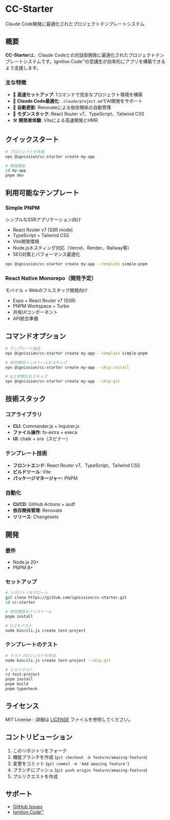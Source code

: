 # CC-Starter

Claude Code開発に最適化されたプロジェクトテンプレートシステム

## 概要

**CC-Starter**は、Claude Codeとの対話型開発に最適化されたプロジェクトテンプレートシステムです。Ignition Code™の受講生が効率的にアプリを構築できるよう支援します。

### 主な特徴

- 🚀 **高速セットアップ**: 1コマンドで完全なプロジェクト環境を構築
- 🎯 **Claude Code最適化**: `.claude/project.md`でAI開発をサポート
- 🔄 **自動更新**: Renovateによる依存関係の自動管理
- 📱 **モダンスタック**: React Router v7、TypeScript、Tailwind CSS
- 🛠️ **開発者体験**: Viteによる高速開発とHMR

## クイックスタート

```bash
# プロジェクトを作成
npx @ignission/cc-starter create my-app

# 開発開始
cd my-app
pnpm dev
```

## 利用可能なテンプレート

### Simple PNPM
シンプルなSSRアプリケーション向け

- React Router v7 (SSR mode)
- TypeScript + Tailwind CSS
- Vite開発環境
- Node.jsホスティング対応（Vercel、Render、Railway等）
- SEO対策とパフォーマンス最適化

```bash
npx @ignission/cc-starter create my-app --template simple-pnpm
```

### React Native Monorepo（開発予定）
モバイル + Webのフルスタック開発向け

- Expo + React Router v7 (SSR)
- PNPM Workspace + Turbo
- 共有UIコンポーネント
- API統合準備

## コマンドオプション

```bash
# テンプレート指定
npx @ignission/cc-starter create my-app --template simple-pnpm

# 依存関係インストールをスキップ
npx @ignission/cc-starter create my-app --skip-install

# Git初期化をスキップ
npx @ignission/cc-starter create my-app --skip-git
```

## 技術スタック

### コアライブラリ
- **CLI**: Commander.js + Inquirer.js
- **ファイル操作**: fs-extra + execa
- **UI**: chalk + ora（スピナー）

### テンプレート技術
- **フロントエンド**: React Router v7、TypeScript、Tailwind CSS
- **ビルドツール**: Vite
- **パッケージマネージャー**: PNPM

### 自動化
- **CI/CD**: GitHub Actions + asdf
- **依存関係管理**: Renovate
- **リリース**: Changesets

## 開発

### 要件
- Node.js 20+
- PNPM 8+

### セットアップ

```bash
# リポジトリをクローン
git clone https://github.com/ignission/cc-starter.git
cd cc-starter

# 依存関係をインストール
pnpm install

# CLIをテスト
node bin/cli.js create test-project
```

### テンプレートのテスト

```bash
# テストプロジェクトを作成
node bin/cli.js create test-project --skip-git

# ビルドテスト
cd test-project
pnpm install
pnpm build
pnpm typecheck
```

## ライセンス

MIT License - 詳細は [LICENSE](LICENSE) ファイルを参照してください。

## コントリビューション

1. このリポジトリをフォーク
2. 機能ブランチを作成 (`git checkout -b feature/amazing-feature`)
3. 変更をコミット (`git commit -m 'Add amazing feature'`)
4. ブランチにプッシュ (`git push origin feature/amazing-feature`)
5. プルリクエストを作成

## サポート

- [GitHub Issues](https://github.com/ignission/cc-starter/issues)
- [Ignition Code™](https://ignission.io)